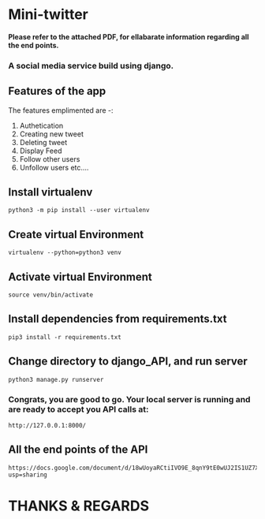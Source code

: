 # Mini-twitter

#### Please refer to the attached PDF, for ellabarate information regarding all the end points.

### A social media service build using django.

## Features of the app

The features emplimented are -:

1. Authetication
1. Creating new tweet
1. Deleting tweet
1. Display Feed
1. Follow other users
2. Unfollow users
etc....

## Install virtualenv

    python3 -m pip install --user virtualenv
    
## Create virtual Environment

    virtualenv --python=python3 venv    
    
## Activate virtual Environment

    source venv/bin/activate 
    
## Install dependencies from requirements.txt

    pip3 install -r requirements.txt 
    
## Change directory to django_API, and run server

    python3 manage.py runserver 
    
    
### Congrats, you are good to go. Your local server is running and are ready to accept you API calls at:

    http://127.0.0.1:8000/
    
## All the end points of the API
    
    https://docs.google.com/document/d/18wUoyaRCtiIVO9E_8qnY9tE0wUJ2IS1UZ7XN78KULo4/edit?usp=sharing


    
# THANKS & REGARDS    
